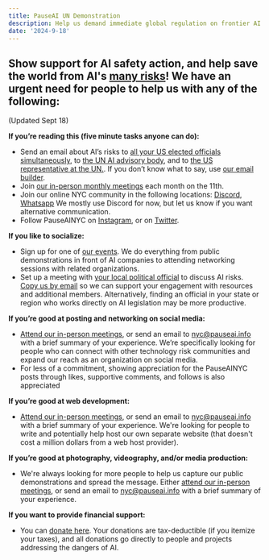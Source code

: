 ```yaml
---
title: PauseAI UN Demonstration
description: Help us demand immediate global regulation on frontier AI models
date: '2024-9-18'
---
```


## Show support for AI safety action, and help save the world from AI's [many risks](https://airisk.mit.edu/)! We have an urgent need for people to help us with any of the following:

(Updated Sept 18)

**If you’re reading this (five minute tasks anyone can do):**
- Send an email about AI’s risks to [all your US elected officials simultaneously](https://democracy.io/), to [the UN AI advisory body](mailto:aiadvisorybody@un.org), and to [the US representative at the UN.](https://usun.usmission.gov/mission/contact-us/). If you don’t know what to say, use [our email builder](https://pauseai.info/email-builder).
- Join [our in-person monthly meetings](https://www.eventbrite.com/e/pauseai-monthly-action-meeting-tickets-914711244957) each month on the 11th.
- Join our online NYC community in the following locations: [Discord](https://discord.gg/TmpmYejE3e), [Whatsapp](https://chat.whatsapp.com/KAQMwz2nQeWIkTLxwKxHg1) We mostly use Discord for now, but let us know if you want alternative communication.
- Follow PauseAINYC on [Instagram](https://www.instagram.com/pauseainyc/), or on [Twitter](https://x.com/PauseAINYC).

**If you like to socialize:**
- Sign up for one of [our events](https://www.eventbrite.com/o/pause-ai-nyc-83065324363). We do everything from public demonstrations in front of AI companies to attending networking sessions with related organizations.
- Set up a meeting with [your local political official](https://www.usa.gov/elected-officials) to discuss AI risks. [Copy us by email](mailto:nyc@pauseai.info) so we can support your engagement with resources and additional members. Alternatively, finding an official in your state or region who works directly on AI legislation may be more productive.

**If you’re good at posting and networking on social media:**
- [Attend our in-person meetings](https://www.eventbrite.com/e/pauseai-monthly-action-meeting-tickets-914711244957), or send an email to [nyc@pauseai.info](mailto:nyc@pauseai.info) with a brief summary of your experience. We’re specifically looking for people who can connect with other technology risk communities and expand our reach as an organization on social media.
- For less of a commitment, showing appreciation for the PauseAINYC posts through likes, supportive comments, and follows is also appreciated

**If you’re good at web development:**
- [Attend our in-person meetings](https://www.eventbrite.com/e/pauseai-monthly-action-meeting-tickets-914711244957), or send an email to [nyc@pauseai.info](mailto:nyc@pauseai.info) with a brief summary of your experience. We're looking for people to write and potentially help host our own separate website (that doesn't cost a million dollars from a web host provider).

**If you’re good at photography, videography, and/or media production:**
- We're always looking for more people to help us capture our public demonstrations and spread the message. Either [attend our in-person meetings](https://www.eventbrite.com/e/pauseai-monthly-action-meeting-tickets-914711244957), or send an email to [nyc@pauseai.info](mailto:nyc@pauseai.info) with a brief summary of your experience.

**If you want to provide financial support:**
- You can [donate here](https://pauseai.info/donate). Your donations are tax-deductible (if you itemize your taxes), and all donations go directly to people and projects addressing the dangers of AI.